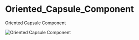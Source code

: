 # Oriented_Capsule_Component
Oriented Capsule Component

![Oriented Capsule Component ](https://raw.githubusercontent.com/mhousse1247/Oriented_Capsule_Component/blob/master/OrientedCapsule/Screenshot.png)
